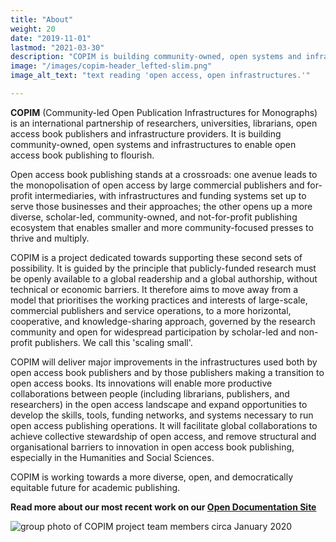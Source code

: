 ```yaml
---
title: "About"
weight: 20
date: "2019-11-01"
lastmod: "2021-03-30"
description: "COPIM is building community-owned, open systems and infrastructures to enable open access book publishing to flourish."
image: "/images/copim-header_lefted-slim.png"
image_alt_text: "text reading 'open access, open infrastructures.'"

---
```


**COPIM** (Community-led Open Publication Infrastructures for Monographs) is an international partnership of researchers, universities, librarians, open access book publishers and infrastructure providers. It is building community-owned, open systems and infrastructures to enable open access book publishing to flourish.   

Open access book publishing stands at a crossroads: one avenue leads to the monopolisation of open access by large commercial publishers and for-profit intermediaries, with infrastructures and funding systems set up to serve those businesses and their approaches; the other opens up a more diverse, scholar-led, community-owned, and not-for-profit publishing ecosystem that enables smaller and more community-focused presses to thrive and multiply.  

COPIM is a project dedicated towards supporting these second sets of possibility. It is guided by the principle that publicly-funded research must be openly available to a global readership and a global authorship, without technical or economic barriers. It therefore aims to move away from a model that prioritises the working practices and interests of large-scale, commercial publishers and service operations, to a more horizontal, cooperative, and knowledge-sharing approach, governed by the research community and open for widespread participation by scholar-led and non-profit publishers. We call this 'scaling small'.  

COPIM will deliver major improvements in the infrastructures used both by open access book publishers and by those publishers making a transition to open access books. Its innovations will enable more productive collaborations between people (including librarians, publishers, and researchers) in the open access landscape and expand opportunities to develop the skills, tools, funding networks, and systems necessary to run open access publishing operations. It will facilitate global collaborations to achieve collective stewardship of open access, and remove structural and organisational barriers to innovation in open access book publishing, especially in the Humanities and Social Sciences.  

COPIM is working towards a more diverse, open, and democratically equitable future for academic publishing.

**Read more about our most recent work on our [Open Documentation Site](https://copim.pubpub.org/)**

![group photo of COPIM project team members circa January 2020](/images/copim-team-jan2020.jpg)
